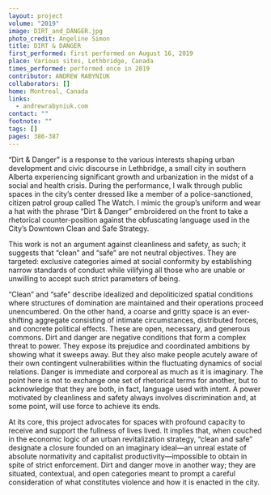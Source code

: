 ```yaml
---
layout: project
volume: "2019"
image: DIRT_and_DANGER.jpg
photo_credit: Angeline Simon
title: DIRT & DANGER
first_performed: first performed on August 16, 2019
place: Various sites, Lethbridge, Canada
times_performed: performed once in 2019
contributor: ANDREW RABYNIUK
collaborators: []
home: Montreal, Canada
links:
  - andrewrabyniuk.com
contact: ""
footnote: ""
tags: []
pages: 386-387
---
```


“Dirt & Danger” is a response to the various interests shaping urban development and civic discourse in Lethbridge, a small city in southern Alberta experiencing significant growth and urbanization in the midst of a social and health crisis. During the performance, I walk through public spaces in the city’s center dressed like a member of a police-sanctioned, citizen patrol group called The Watch. I mimic the group’s uniform and wear a hat with the phrase “Dirt & Danger” embroidered on the front to take a rhetorical counter-position against the obfuscating language used in the City’s Downtown Clean and Safe Strategy.

This work is not an argument against cleanliness and safety, as such; it suggests that “clean” and “safe” are not neutral objectives. They are targeted: exclusive categories aimed at social conformity by establishing narrow standards of conduct while vilifying all those who are unable or unwilling to accept such strict parameters of being.

“Clean” and “safe” describe idealized and depoliticized spatial conditions where structures of domination are maintained and their operations proceed unencumbered. On the other hand, a coarse and gritty space is an ever-shifting aggregate consisting of intimate circumstances, distributed forces, and concrete political effects. These are open, necessary, and generous commons. Dirt and danger are negative conditions that form a complex threat to power. They expose its prejudice and coordinated ambitions by showing what it sweeps away. But they also make people acutely aware of their own contingent vulnerabilities within the fluctuating dynamics of social relations. Danger is immediate and corporeal as much as it is imaginary. The point here is not to exchange one set of rhetorical terms for another, but to acknowledge that they are both, in fact, language used with intent. A power motivated by cleanliness and safety always involves discrimination and, at some point, will use force to achieve its ends.

At its core, this project advocates for spaces with profound capacity to receive and support the fullness of lives lived. It implies that, when couched in the economic logic of an urban revitalization strategy, “clean and safe” designate a closure founded on an imaginary ideal—an unreal estate of absolute normativity and capitalist productivity—impossible to obtain in spite of strict enforcement. Dirt and danger move in another way; they are situated, contextual, and open categories meant to prompt a careful consideration of what constitutes violence and how it is enacted in the city.
